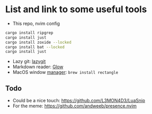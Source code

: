 # List and link to some useful tools
- This repo, nvim config
```bash
cargo install ripgrep
cargo install just
cargo install zoxide --locked
cargo install bat --locked
cargo install just
```
- Lazy git: [lazygit](https://github.com/jesseduffield/lazygit?tab=readme-ov-file#homebrew)
- Markdown reader: [Glow](https://github.com/charmbracelet/glow)
- MacOS window [manager](https://rectangleapp.com/): `brew install rectangle`
## Todo
- Could be a nice touch: https://github.com/L3MON4D3/LuaSnip
- For the meme: https://github.com/andweeb/presence.nvim
